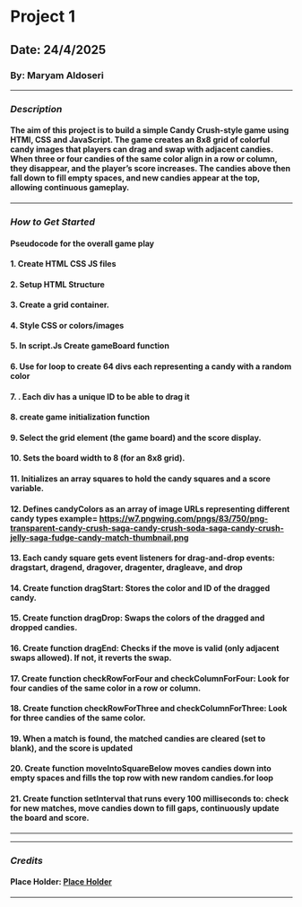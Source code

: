# Project 1

## Date: 24/4/2025

### By: Maryam Aldoseri

---

### **_Description_**
#### The aim of this project is to build a simple Candy Crush-style game using HTMl, CSS and JavaScript. The game creates an 8x8 grid of colorful candy images that players can drag and swap with adjacent candies. When three or four candies of the same color align in a row or column, they disappear, and the player’s score increases. The candies above then fall down to fill empty spaces, and new candies appear at the top, allowing continuous gameplay.

---

### **_How to Get Started_**

#### Pseudocode for the overall game play
#### 1.	Create HTML CSS JS files
#### 2.	Setup HTML Structure 
#### 3.	Create a grid container.
#### 4.	Style CSS or colors/images
#### 5.	In script.Js Create gameBoard function
#### 6.	Use for loop to create 64 divs each representing a candy with a random color
#### 7.	. Each div has a unique ID to be able to drag it
#### 8.	create game initialization function 
#### 9.	Select the grid element (the game board) and the score display.
#### 10.	Sets the board width to 8 (for an 8x8 grid).
#### 11.	Initializes an array squares to hold the candy squares and a score variable.
#### 12.	Defines candyColors as an array of image URLs representing different candy types example= https://w7.pngwing.com/pngs/83/750/png-transparent-candy-crush-saga-candy-crush-soda-saga-candy-crush-jelly-saga-fudge-candy-match-thumbnail.png
#### 13.	Each candy square gets event listeners for drag-and-drop events: dragstart, dragend, dragover, dragenter, dragleave, and drop
#### 14.	 Create function dragStart: Stores the color and ID of the dragged candy.
#### 15.	Create function dragDrop: Swaps the colors of the dragged and dropped candies.
#### 16.	Create function dragEnd: Checks if the move is valid (only adjacent swaps allowed). If not, it reverts the swap.
#### 17.	Create function checkRowForFour and checkColumnForFour: Look for four candies of the same color in a row or column.
#### 18.	Create function checkRowForThree and checkColumnForThree: Look for three candies of the same color.
#### 19.	When a match is found, the matched candies are cleared (set to blank), and the score is updated
#### 20.	Create function moveIntoSquareBelow moves candies down into empty spaces and fills the top row with new random candies.for loop
#### 21.	Create function setInterval that runs every 100 milliseconds to: check for new matches, move candies down to fill gaps, continuously update the board and score.



---

---

### **_Credits_**

#### Place Holder: [Place Holder](http://www.PlaceHolder.com)

---
